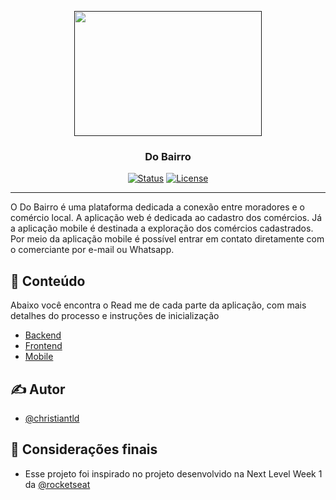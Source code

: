 <p align="center">
  <a href="" rel="noopener">
 <img width=300px height=200px src="https://user-images.githubusercontent.com/37941820/84198575-20213280-aa7a-11ea-98b1-ffbfac83a641.png"></a>
</p>

<h3 align="center">Do Bairro</h3>

<div align="center">

[![Status](https://img.shields.io/badge/status-active-success.svg)]()
[![License](https://img.shields.io/badge/license-MIT-blue.svg)](/LICENSE)

</div>

---

<p align="justified"> O Do Bairro é uma plataforma dedicada a conexão entre moradores e o comércio local. A aplicação web é dedicada ao cadastro dos comércios. Já a aplicação mobile é destinada a exploração dos comércios cadastrados. Por meio da aplicação mobile é possível entrar em contato diretamente com o comerciante por e-mail ou Whatsapp.
    <br> 
</p>

## 📝 Conteúdo
Abaixo você encontra o Read me de cada parte da aplicação, com mais detalhes do processo e instruções de inicialização

- [Backend](https://github.com/christiantld/nlw-backend)
- [Frontend](https://github.com/christiantld/nlw-frontend)
- [Mobile](https://github.com/christiantld/nlw-mobile)

## ✍️ Autor

- [@christiantld](https://github.com/christiantld)

## 🎉 Considerações finais

- Esse projeto foi inspirado no projeto desenvolvido na Next Level Week 1 da [@rocketseat](https://rocketseat.com.br/)
